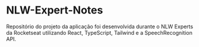 # NLW-Expert-Notes
 Repositório do projeto da aplicação foi desenvolvida durante o NLW Experts da Rocketseat utilizando React, TypeScript, Tailwind e a SpeechRecognition API.
